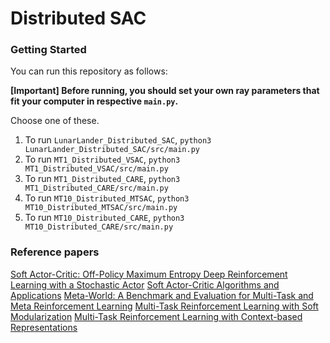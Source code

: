 # Distributed SAC

### Getting Started

You can run this repository as follows:

**[Important] Before running, you should set your own ray parameters that fit your computer in respective `main.py`.**

Choose one of these.

1. To run `LunarLander_Distributed_SAC`, `python3 LunarLander_Distributed_SAC/src/main.py`
2. To run `MT1_Distributed_VSAC`, `python3 MT1_Distributed_VSAC/src/main.py`
3. To run `MT1_Distributed_CARE`, `python3 MT1_Distributed_CARE/src/main.py`
4. To run `MT10_Distributed_MTSAC`, `python3 MT10_Distributed_MTSAC/src/main.py`
5. To run `MT10_Distributed_CARE`, `python3 MT10_Distributed_CARE/src/main.py`

### Reference papers

[Soft Actor-Critic: Off-Policy Maximum Entropy Deep Reinforcement Learning with a Stochastic Actor](https://arxiv.org/abs/1801.01290)
[Soft Actor-Critic Algorithms and Applications](https://arxiv.org/abs/1812.05905)
[Meta-World: A Benchmark and Evaluation for Multi-Task and Meta Reinforcement Learning](https://arxiv.org/abs/1910.10897)
[Multi-Task Reinforcement Learning with Soft Modularization](https://arxiv.org/abs/2003.13661)
[Multi-Task Reinforcement Learning with Context-based Representations](https://arxiv.org/abs/2102.06177)